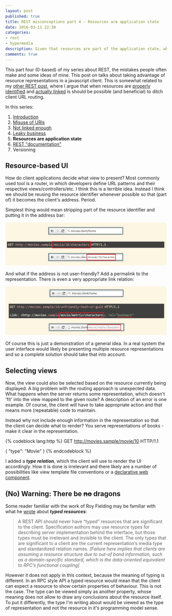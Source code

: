 ```yaml
---
layout: post
published: true
title: REST misconceptions part 4 - Resources are application state
date: 2016-03-11 22:30
categories:
- rest
- hypermedia
description: Given that resources are part of the application state, why not take advantage of that fact
comments: true
---
```


This part four (0-based) of my series about REST, the mistakes people often make and some ideas of mine. This post on 
talks about taking advantage of resource representations in a javascript client. This is somewhat related to my [other 
REST post](/blog/2015/01/hateoas-as-if-you-meant-it/), where I argue that when resources are [properly identified](/blog/2016/02/rest-misconceptions-1) 
and [actually linked](/blog/2016/03/rest-misconceptions-2) is should be possible (and beneficial) to ditch client URL routing.

<!--more-->

In this series:

1. [Introduction](/blog/2016/02/rest-misconceptions-0)
1. [Misuse of URIs](/blog/2016/02/rest-misconceptions-1)
1. [Not linked enough](/blog/2016/03/rest-misconceptions-2)
1. [Leaky business](/blog/2016/03/rest-misconceptions-3)
1. **Resources are application state**
1. [REST "documentation"](/blog/2016/03/rest-misconceptions-5)
1. Versioning

## Resource-based UI

How do client applications decide what view to present? Most commonly used tool is a router, in which developers define
URL patterns and their respective views/controllers/etc. I think this is a terrible idea. Instead I think we should be
reusing the resource identifier whenever possible so that (part of) it becomes the client's address. Period.

Simplest thing would mean stripping part of the resource identifier and putting it in the address bar:
 
![no routing routing](/uploads/2016/03/routing.png)

And what if the address is not user-friendly? Add a permalink to the representation. There is even a very appropriate
link relation:

![no routing routing with permalink](/uploads/2016/03/permalink.png)

Of course this is just a demonstration of a general idea. In a real system the user interface would likely be presenting
multiple resource representations and so a complete solution should take that into account.

## Selecting views

Now, the view could also be selected based on the resource currently being displayed. A big problem with the routing
approach is unexpected data. What happens when the server returns some representation, which doesn't 'fit' into the view
mapped to the given route? A description of an error is one example. Of course, the client will have to take appropriate
action and that means more (repeatable) code to maintain.

Instead why not include enough information in the representation so that the client can decide what to render? You serve
representations of books - make it clear in the representation.

{% codeblock lang:http %}
GET http://movies.sample/movie/10 HTTP/1.1

{
  "type": "Movie"
}
{% endcodeblock %}

I added a ***type relation***, which the client will use to render the UI accordingly. How it is done is irrelevant and
there likely are a number of possibilities like view template file conventions or a [declarative web component](/blog/2015/02/declarative-ui/).

## (No) Warning: There be <del>no</del> dragons

Some reader familiar with the work of Roy Fielding may be familiar with what he [wrote][typed] about ***typed resources***:

> A REST API should never have “typed” resources that are significant to the client. Specification authors may use resource
> types for describing server implementation behind the interface, but those types must be irrelevant and invisible to the
> client. The only types that are significant to a client are the current representation’s media type and standardized 
> relation names. *[Failure here implies that clients are assuming a resource structure due to out-of band information, 
> such as a domain-specific standard, which is the data-oriented equivalent to RPC’s functional coupling]*

However it does not apply in this context, because the meaning of typing is different. In an RPC style API a typed resource
would mean that the client can expect a resource to show certain properties of behaviour. This is not the case. The type
can be viewed simply as another property, whose meaning does not allow to draw any conclusions about the resource itself.
To put it differently, the type I'm writing about would be viewed as the type of representation and not the resource in
it's programming model sense.

[typed]: http://roy.gbiv.com/untangled/2008/rest-apis-must-be-hypertext-driven